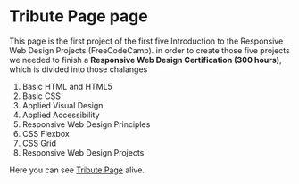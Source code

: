 <h1>Tribute Page page</h1>
This page is the first project of the first five Introduction to the Responsive Web Design Projects (FreeCodeCamp).
in order to create those five projects we needed to finish a <strong>Responsive Web Design Certification (300 hours)</strong>,
which is divided into those chalanges
 <ol>
  <li>Basic HTML and HTML5</li>
  <li>Basic CSS</li>
  <li>Applied Visual Design</li>
  <li>Applied Accessibility</li>
  <li>Responsive Web Design Principles</li>
  <li>CSS Flexbox</li>
  <li>CSS Grid</li>
  <li>Responsive Web Design Projects</li>
</ol>

Here you can see <a href="https://somaya224.github.io/tribute-page/">Tribute Page</a> alive.

